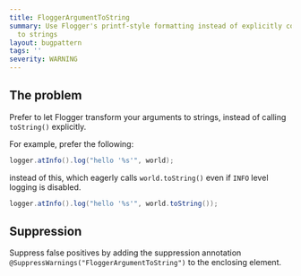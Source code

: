 ```yaml
---
title: FloggerArgumentToString
summary: Use Flogger's printf-style formatting instead of explicitly converting arguments
  to strings
layout: bugpattern
tags: ''
severity: WARNING
---
```


<!--
*** AUTO-GENERATED, DO NOT MODIFY ***
To make changes, edit the @BugPattern annotation or the explanation in docs/bugpattern.
-->


## The problem
Prefer to let Flogger transform your arguments to strings, instead of calling
`toString()` explicitly.

For example, prefer the following:

```java
logger.atInfo().log("hello '%s'", world);
```

instead of this, which eagerly calls `world.toString()` even if `INFO` level
logging is disabled.

```java
logger.atInfo().log("hello '%s'", world.toString());
```

## Suppression
Suppress false positives by adding the suppression annotation `@SuppressWarnings("FloggerArgumentToString")` to the enclosing element.
